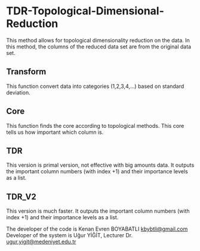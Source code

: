 # TDR-Topological-Dimensional-Reduction
This method allows for topological dimensionality reduction on the data. In this method, the columns of the reduced data set are from the original data set.

## Transform 
This function convert data into categories (1,2,3,4,...) based on standard deviation.

## Core
This function finds the core according to topological methods. This core tells us how important which column is.

## TDR
This version is primal version, not effective with big amounts data.
It outputs the important column numbers (with index +1) and their importance levels as a list.


## TDR_V2
This version is much faster.
It outputs the important column numbers (with index +1) and their importance levels as a list.

The developer of the code is Kenan Evren BOYABATLI kbybtli@gmail.com
Developer of the system is Uğur YİĞİT, Lecturer Dr. ugur.yigit@medeniyet.edu.tr
